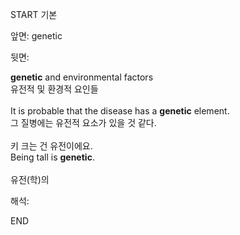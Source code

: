 START
기본

앞면:
genetic


뒷면:
<div><b>genetic</b> and environmental factors </div><div>유전적 및 환경적 요인들</div><div><br></div><div><div>It is probable that the disease has a <strong>genetic</strong> element. </div><div><div>그 질병에는 유전적 요소가 있을 것 같다.</div></div></div><div><br></div><div><div><div><span>키 크는 건 유전이에요.</span></div></div><div><div><span>Being tall is <strong>genetic</strong>.</span></div></div></div><div><br></div><div>유전(학)의</div>


해석:
<!--ID: 1746614453986-->
END